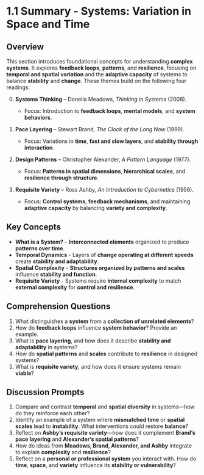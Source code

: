 # 1.1 Summary - Systems: Variation in Space and Time

## Overview
This section introduces foundational concepts for understanding **complex systems**. It explores **feedback loops**, **patterns**, and **resilience**, focusing on **temporal and spatial variation** and the **adaptive capacity** of systems to balance **stability** and **change**. These themes build on the following four readings:

0. **Systems Thinking** – Donella Meadows, *Thinking in Systems* (2008).  
   - Focus: Introduction to **feedback loops**, **mental models**, and **system behaviors**.  

1. **Pace Layering** – Stewart Brand, *The Clock of the Long Now* (1999).  
   - Focus: Variations in **time**, **fast and slow layers**, and **stability through interaction**.  

2. **Design Patterns** – Christopher Alexander, *A Pattern Language* (1977).  
   - Focus: **Patterns in spatial dimensions**, **hierarchical scales**, and **resilience through structure**.  

3. **Requisite Variety** – Ross Ashby, *An Introduction to Cybernetics* (1956).  
   - Focus: **Control systems**, **feedback mechanisms**, and maintaining **adaptive capacity** by balancing **variety and complexity**.

## Key Concepts
- **What is a System?** - **Interconnected elements** organized to produce **patterns over time**.  
- **Temporal Dynamics** - Layers of **change operating at different speeds** create **stability and adaptability**.  
- **Spatial Complexity** - **Structures organized by patterns and scales** influence **stability and function**.  
- **Requisite Variety** - Systems require **internal complexity** to match **external complexity** for **control and resilience**.  

## Comprehension Questions
1. What distinguishes a **system** from a **collection of unrelated elements**?  
2. How do **feedback loops** influence **system behavior**? Provide an example.  
3. What is **pace layering**, and how does it describe **stability and adaptability** in systems?  
4. How do **spatial patterns** and **scales** contribute to **resilience** in designed systems?  
5. What is **requisite variety**, and how does it ensure systems remain **viable**?  

## Discussion Prompts
1. Compare and contrast **temporal** and **spatial diversity** in systems—how do they reinforce each other?  
2. Identify an example of a system where **mismatched time** or **spatial scales** lead to **instability**. What interventions could restore **balance**?  
3. Reflect on **Ashby’s requisite variety**—how does it complement **Brand’s pace layering** and **Alexander’s spatial patterns**?  
4. How do ideas from **Meadows, Brand, Alexander, and Ashby** integrate to explain **complexity** and **resilience**?  
5. Reflect on a **personal or professional system** you interact with. How do **time**, **space**, and **variety** influence its **stability or vulnerability**?  

